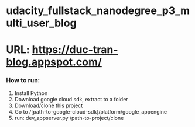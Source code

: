 # udacity_fullstack_nanodegree_p3_multi_user_blog
# URL: https://duc-tran-blog.appspot.com/
### How to run:
1. Install Python
2. Download google cloud sdk, extract to a folder
3. Download/clone this project
4. Go to /[path-to-google-cloud-sdk]/platform/google_appengine
5. run: dev_appserver.py /path-to-project/clone

